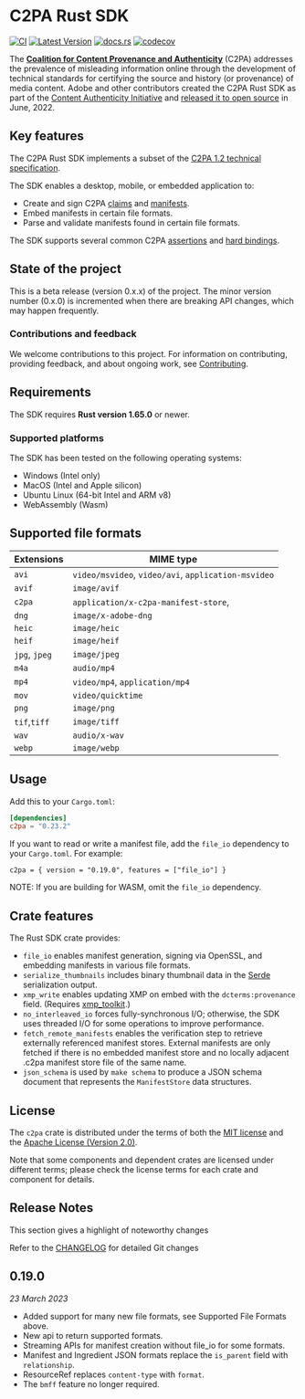 # C2PA Rust SDK

[![CI](https://github.com/contentauth/c2pa-rs/actions/workflows/ci.yml/badge.svg)](https://github.com/contentauth/c2pa-rs/actions/workflows/ci.yml) [![Latest Version](https://img.shields.io/crates/v/c2pa.svg)](https://crates.io/crates/c2pa) [![docs.rs](https://img.shields.io/docsrs/c2pa)](https://docs.rs/c2pa/) [![codecov](https://codecov.io/gh/contentauth/c2pa-rs/branch/main/graph/badge.svg?token=YVHWI19EGN)](https://codecov.io/gh/contentauth/c2pa-rs)

The **[Coalition for Content Provenance and Authenticity](https://c2pa.org)** (C2PA) addresses the prevalence of misleading information online through the development of technical standards for certifying the source and history (or provenance) of media content. Adobe and other contributors created the C2PA Rust SDK as part of the [Content Authenticity Initiative](https://contentauthenticity.org) and [released it to open source](https://contentauthenticity.org/blog/cai-releases-suite-of-open-source-tools-to-advance-digital-content-provenance) in June, 2022.

## Key features

The C2PA Rust SDK implements a subset of the [C2PA 1.2 technical specification](https://c2pa.org/specifications/specifications/1.2/specs/C2PA_Specification.html).

The SDK enables a desktop, mobile, or embedded application to:
* Create and sign C2PA [claims](https://c2pa.org/specifications/specifications/1.2/specs/C2PA_Specification.html#_claims) and [manifests](https://c2pa.org/specifications/specifications/1.2/specs/C2PA_Specification.html#_manifests).
* Embed manifests in certain file formats.
* Parse and validate manifests found in certain file formats.

The SDK supports several common C2PA [assertions](https://c2pa.org/specifications/specifications/1.0/specs/C2PA_Specification.html#_c2pa_standard_assertions) and [hard bindings](https://c2pa.org/specifications/specifications/1.2/specs/C2PA_Specification.html#_hard_bindings).

## State of the project

This is a beta release (version 0.x.x) of the project. The minor version number (0.x.0) is incremented when there are breaking API changes, which may happen frequently.

### Contributions and feedback

We welcome contributions to this project.  For information on contributing, providing feedback, and about ongoing work, see [Contributing](https://github.com/contentauth/c2pa-js/blob/main/CONTRIBUTING.md).

## Requirements

The SDK requires **Rust version 1.65.0** or newer.

### Supported platforms

The SDK has been tested on the following operating systems:

* Windows (Intel only)
* MacOS (Intel and Apple silicon)
* Ubuntu Linux (64-bit Intel and ARM v8)
* WebAssembly (Wasm)

## Supported file formats

 | Extensions    | MIME type                                           |
 | ------------- | --------------------------------------------------- |
 | `avi`         | `video/msvideo`, `video/avi`, `application-msvideo` |
 | `avif`        | `image/avif`                                        |
 | `c2pa`        | `application/x-c2pa-manifest-store`,                |
 | `dng`         | `image/x-adobe-dng`                                 |
 | `heic`        | `image/heic`                                        |
 | `heif`        | `image/heif`                                        |
 | `jpg`, `jpeg` | `image/jpeg`                                        |
 | `m4a`         | `audio/mp4`                                         |
 | `mp4`         | `video/mp4`, `application/mp4`                      |
 | `mov`         | `video/quicktime`                                   |
 | `png`         | `image/png`                                         |
 | `tif`,`tiff`  | `image/tiff`                                        |
 | `wav`         | `audio/x-wav`                                       |
 | `webp`        | `image/webp`                                        |

## Usage

Add this to your `Cargo.toml`:

```toml
[dependencies]
c2pa = "0.23.2"
```

If you want to read or write a manifest file, add the `file_io` dependency to your `Cargo.toml`. For example:
```
c2pa = { version = "0.19.0", features = ["file_io"] }
```

NOTE: If you are building for WASM, omit the `file_io` dependency.

## Crate features

The Rust SDK crate provides:

* `file_io` enables manifest generation, signing via OpenSSL, and embedding manifests in various file formats.
* `serialize_thumbnails` includes binary thumbnail data in the [Serde](https://serde.rs/) serialization output.
* `xmp_write` enables updating XMP on embed with the `dcterms:provenance` field. (Requires [xmp_toolkit](https://crates.io/crates/xmp_toolkit).)
* `no_interleaved_io` forces fully-synchronous I/O; otherwise, the SDK uses threaded I/O for some operations to improve performance.
* `fetch_remote_manifests` enables the verification step to retrieve externally referenced manifest stores.  External manifests are only fetched if there is no embedded manifest store and no locally adjacent .c2pa manifest store file of the same name.
* `json_schema` is used by `make schema` to produce a JSON schema document that represents the `ManifestStore` data structures.

## License

The `c2pa` crate is distributed under the terms of both the [MIT license](https://github.com/contentauth/c2pa-rs/blob/main/LICENSE-MIT) and the [Apache License (Version 2.0)](https://github.com/contentauth/c2pa-rs/blob/main/LICENSE-APACHE).

Note that some components and dependent crates are licensed under different terms; please check the license terms for each crate and component for details.

## Release Notes

This section gives a highlight of noteworthy changes

Refer to the [CHANGELOG](https://github.com/contentauth/c2pa-rs/blob/main/CHANGELOG.md) for detailed Git changes

## 0.19.0
_23 March 2023_

* Added support for many new file formats, see Supported File Formats above.
* New api to return supported formats.
* Streaming APIs for manifest creation without file_io for some formats.
* Manifest and Ingredient JSON formats replace the `is_parent` field with `relationship`.
* ResourceRef replaces `content-type` with `format`.
* The `bmff` feature no longer required.
